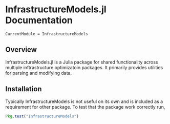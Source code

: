 # InfrastructureModels.jl Documentation

```@meta
CurrentModule = InfrastructureModels
```

## Overview

InfrastructureModels.jl is a Julia package for shared functionality across multiple inftrastructure optimizatoin packages. It primarily provides utilities for parsing and modifying data.

## Installation

Typically InfrastructureModels is not useful on its own and is included as a requirement for other package.  To test that the package work correctly run,

```julia
Pkg.test("InfrastructureModels")
```
